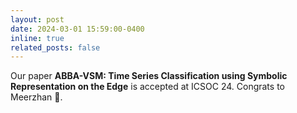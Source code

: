 ```yaml
---
layout: post
date: 2024-03-01 15:59:00-0400
inline: true
related_posts: false
---
```


Our paper  <strong> ABBA-VSM: Time Series Classification using Symbolic Representation on the Edge</strong> is accepted at ICSOC 24.  Congrats to Meerzhan :tada:. 
<!-- [Arxiv link]() -->

